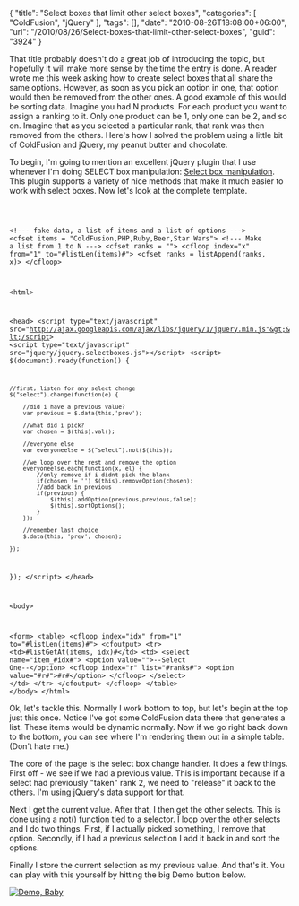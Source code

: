 {
	"title": "Select boxes that limit other select boxes",
	"categories": [
		"ColdFusion",
		"jQuery"
	],
	"tags": [],
	"date": "2010-08-26T18:08:00+06:00",
	"url": "/2010/08/26/Select-boxes-that-limit-other-select-boxes",
	"guid": "3924"
}

That title probably doesn't do a great job of introducing the topic, but hopefully it will make more sense by the time the entry is done. A reader wrote me this week asking how to create select boxes that all share the same options. However, as soon as you pick an option in one, that option would then be removed from the other ones. A good example of this would be sorting data. Imagine you had N products. For each product you want to assign a ranking to it. Only one product can be 1, only one can be 2, and so on. Imagine that as you selected a particular rank, that rank was then removed from the others. Here's how I solved the problem using a little bit of ColdFusion and jQuery, my peanut butter and chocolate.
<!--more-->
<p/>

To begin, I'm going to mention an excellent jQuery plugin that I use whenever I'm doing SELECT box manipulation: <a href="http://www.texotela.co.uk/code/jquery/select/">Select box manipulation</a>. This plugin supports a variety of nice methods that make it much easier to work with select boxes. Now let's look at the complete template.

<p/>

<code>

&lt;!--- fake data, a list of items and a list of options ---&gt;
&lt;cfset items = "ColdFusion,PHP,Ruby,Beer,Star Wars"&gt;
&lt;!--- Make a list from 1 to N ---&gt;
&lt;cfset ranks = ""&gt;
&lt;cfloop index="x" from="1" to="#listLen(items)#"&gt;
	&lt;cfset ranks = listAppend(ranks, x)&gt;
&lt;/cfloop&gt;

&lt;html&gt;

&lt;head&gt;
&lt;script type="text/javascript" src="http://ajax.googleapis.com/ajax/libs/jquery/1/jquery.min.js"&gt;&lt;/script&gt;
&lt;script type="text/javascript" src="jquery/jquery.selectboxes.js"&gt;&lt;/script&gt;
&lt;script&gt;
$(document).ready(function() {

	//first, listen for any select change
	$("select").change(function(e) {

		//did i have a previous value?
		var previous = $.data(this,'prev');

		//what did i pick?
		var chosen = $(this).val();

		//everyone else
		var everyoneelse = $("select").not($(this));

		//we loop over the rest and remove the option
		everyoneelse.each(function(x, el) {
			//only remove if i didnt pick the blank
			if(chosen != '') $(this).removeOption(chosen);
			//add back in previous
			if(previous) {
				$(this).addOption(previous,previous,false);
				$(this).sortOptions();
			}
		});
		
		//remember last choice
		$.data(this, 'prev', chosen);
		
	});

});
&lt;/script&gt;
&lt;/head&gt;

&lt;body&gt;

&lt;form&gt;
	&lt;table&gt;
	&lt;cfloop index="idx" from="1" to="#listLen(items)#"&gt;
		&lt;cfoutput&gt;
		&lt;tr&gt;
			&lt;td&gt;#listGetAt(items, idx)#&lt;/td&gt;
			&lt;td&gt;
			&lt;select name="item_#idx#"&gt;
			&lt;option value=""&gt;--Select One--&lt;/option&gt;
			&lt;cfloop index="r" list="#ranks#"&gt;
				&lt;option value="#r#"&gt;#r#&lt;/option&gt;
			&lt;/cfloop&gt;
			&lt;/select&gt;
			&lt;/td&gt;
		&lt;/tr&gt;
		&lt;/cfoutput&gt;
	&lt;/cfloop&gt;
	&lt;/table&gt;
&lt;/body&gt;
&lt;/html&gt;
</code>

<p>

Ok, let's tackle this. Normally I work bottom to top, but let's begin at the top just this once. Notice I've got some ColdFusion data there that generates a list. These items would be dynamic normally. Now if we go right back down to the bottom, you can see where I'm rendering them out in a simple table. (Don't hate me.) 

<p>

The core of the page is the select box change handler. It does a few things. First off - we see if we had a previous value. This is important because if a select had previously "taken" rank 2, we need to "release" it back to the others. I'm using jQuery's data support for that. 

<p>

Next I get the current value. After that, I then get the other selects. This is done using a not() function tied to a selector. I loop over the other selects and I do two things. First, if I actually picked something, I remove that option. Secondly, if I had a previous selection I add it back in and sort the options. 

<p>

Finally I store the current selection as my previous value. And that's it. You can play with this yourself by hitting the big Demo button below.

<p>

<a href="http://www.raymondcamden.com/demos/aug262010/test.cfm"><img src="https://static.raymondcamden.com/images/cfjedi/icon_128.png" title="Demo, Baby" border="0"></a>
